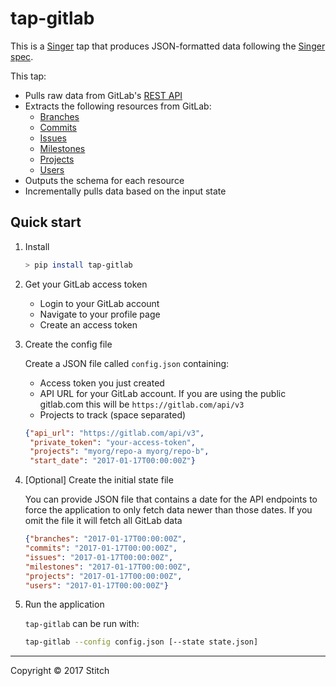# tap-gitlab

This is a [Singer](https://singer.io) tap that produces JSON-formatted data following the [Singer spec](https://github.com/singer-io/getting-started/blob/master/SPEC.md).

This tap:
- Pulls raw data from GitLab's [REST API](https://docs.gitlab.com/ee/api/README.html)
- Extracts the following resources from GitLab:
  - [Branches](https://docs.gitlab.com/ee/api/branches.html)
  - [Commits](https://docs.gitlab.com/ee/api/commits.html)
  - [Issues](https://docs.gitlab.com/ee/api/issues.html)
  - [Milestones](https://docs.gitlab.com/ee/api/milestones.html)
  - [Projects](https://docs.gitlab.com/ee/api/projects.html)
  - [Users](https://docs.gitlab.com/ee/api/users.html)
- Outputs the schema for each resource
- Incrementally pulls data based on the input state


## Quick start

1. Install

    ```bash
    > pip install tap-gitlab
    ```

2. Get your GitLab access token

    - Login to your GitLab account
    - Navigate to your profile page
    - Create an access token

3. Create the config file

    Create a JSON file called `config.json` containing:
    - Access token you just created
    - API URL for your GitLab account. If you are using the public gitlab.com this will be `https://gitlab.com/api/v3`
    - Projects to track (space separated)

    ```json
    {"api_url": "https://gitlab.com/api/v3",
     "private_token": "your-access-token",
     "projects": "myorg/repo-a myorg/repo-b",
     "start_date": "2017-01-17T00:00:00Z"}
    ```

4. [Optional] Create the initial state file

    You can provide JSON file that contains a date for the API endpoints
    to force the application to only fetch data newer than those dates.
    If you omit the file it will fetch all GitLab data

    ```json
    {"branches": "2017-01-17T00:00:00Z",
    "commits": "2017-01-17T00:00:00Z",
    "issues": "2017-01-17T00:00:00Z",
    "milestones": "2017-01-17T00:00:00Z",
    "projects": "2017-01-17T00:00:00Z",
    "users": "2017-01-17T00:00:00Z"}
    ```

5. Run the application

    `tap-gitlab` can be run with:

    ```bash
    tap-gitlab --config config.json [--state state.json]
    ```

---

Copyright &copy; 2017 Stitch

